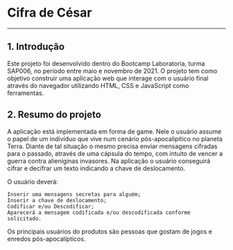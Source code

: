 # Cifra de César

***

## 1. Introdução

Este projeto foi desenvolvido dentro do Bootcamp Laboratoria, turma SAP006,
no período entre maio e novembro de 2021.
O projeto tem como objetivo construir uma aplicação web que interage com o usuário 
final através do navegador utilizando HTML, CSS e JavaScript como ferramentas.

## 2. Resumo do projeto

 A aplicação está implementada em forma de game. Nele o usuário assume o papel de um
 indivíduo que vive num cenário pós-apocalipitico no planeta Terra. Diante de tal 
 situação o mesmo precisa enviar mensagens cifradas para o passado, através de uma 
 cápsula do tempo, com intuito de vencer a guerra contra alieníginas invasores.
 Na aplicação o usuário conseguirá cifrar e decifrar um texto indicando a chave de deslocamento.

O usuário deverá:

    Inserir uma mensagens secretas para alguém;
    Inserir a chave de deslocamento;
    Codificar e/ou Descodificar;
    Aparecerá a mensagem codificada e/ou descodificada conforme solicitado.

Os principais usuários do produtos são pessoas que gostam de jogos e enredos pós-apocalípticos.
